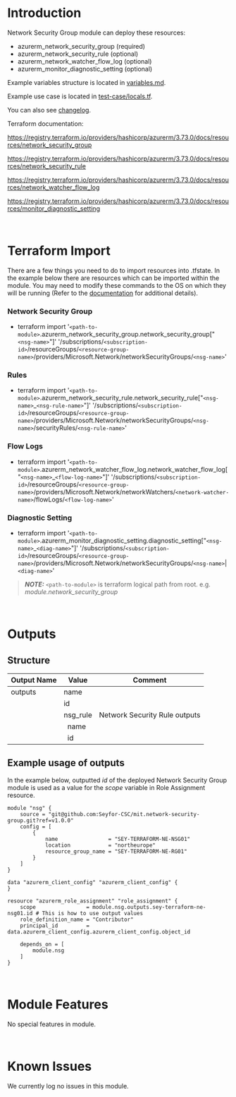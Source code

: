 # Introduction
Network Security Group module can deploy these resources:
* azurerm_network_security_group (required)
* azurerm_network_security_rule (optional)
* azurerm_network_watcher_flow_log (optional)
* azurerm_monitor_diagnostic_setting (optional)

Example variables structure is located in [variables.md](variables.md).

Example use case is located in [test-case/locals.tf](test-case/locals.tf).

You can also see [changelog](changelog.md).

Terraform documentation:

https://registry.terraform.io/providers/hashicorp/azurerm/3.73.0/docs/resources/network_security_group

https://registry.terraform.io/providers/hashicorp/azurerm/3.73.0/docs/resources/network_security_rule

https://registry.terraform.io/providers/hashicorp/azurerm/3.73.0/docs/resources/network_watcher_flow_log

https://registry.terraform.io/providers/hashicorp/azurerm/3.73.0/docs/resources/monitor_diagnostic_setting

&nbsp;

# Terraform Import
There are a few things you need to do to import resources into .tfstate. In the example below there are resources which can be imported within the module. You may need to modify these commands to the OS on which they will be running (Refer to the [documentation](https://developer.hashicorp.com/terraform/cli/commands/import#example-import-into-resource-configured-with-for_each) for additional details).
### Network Security Group
* terraform import '`<path-to-module>`.azurerm_network_security_group.network_security_group["`<nsg-name>`"]' '/subscriptions/`<subscription-id>`/resourceGroups/`<resource-group-name>`/providers/Microsoft.Network/networkSecurityGroups/`<nsg-name>`'
### Rules
* terraform import '`<path-to-module>`.azurerm_network_security_rule.network_security_rule["`<nsg-name>`_`<nsg-rule-name>`"]' '/subscriptions/`<subscription-id>`/resourceGroups/`<resource-group-name>`/providers/Microsoft.Network/networkSecurityGroups/`<nsg-name>`/securityRules/`<nsg-rule-name>`'
### Flow Logs
* terraform import '`<path-to-module>`.azurerm_network_watcher_flow_log.network_watcher_flow_log["`<nsg-name>`_`<flow-log-name>`"]' '/subscriptions/`<subscription-id>`/resourceGroups/`<resource-group-name>`/providers/Microsoft.Network/networkWatchers/`<network-watcher-name>`/flowLogs/`<flow-log-name>`'
### Diagnostic Setting
* terraform import '`<path-to-module>`.azurerm_monitor_diagnostic_setting.diagnostic_setting["`<nsg-name>`_`<diag-name>`"]' '/subscriptions/`<subscription-id>`/resourceGroups/`<resource-group-name>`/providers/Microsoft.Network/networkSecurityGroups/`<nsg-name>`|`<diag-name>`'

 > **_NOTE:_** `<path-to-module>` is terraform logical path from root. e.g. _module.network\_security\_group_

&nbsp;

# Outputs
## Structure

| Output Name | Value            | Comment                       |
| ----------- | ---------------- | ----------------------------- |
| outputs     | name             |                               |
|             | id               |                               |
|             | nsg_rule         | Network Security Rule outputs |
|             | &nbsp;&nbsp;name |                               |
|             | &nbsp;&nbsp;id   |                               |


## Example usage of outputs
In the example below, outputted _id_ of the deployed Network Security Group module is used as a value for the _scope_ variable in Role Assignment resource.
```
module "nsg" {
    source = "git@github.com:Seyfor-CSC/mit.network-security-group.git?ref=v1.0.0"
    config = [
        {
            name                = "SEY-TERRAFORM-NE-NSG01"
            location            = "northeurope"
            resource_group_name = "SEY-TERRAFORM-NE-RG01"
        }
    ]
}

data "azurerm_client_config" "azurerm_client_config" {
}

resource "azurerm_role_assignment" "role_assignment" {
    scope                = module.nsg.outputs.sey-terraform-ne-nsg01.id # This is how to use output values
    role_definition_name = "Contributor"
    principal_id         = data.azurerm_client_config.azurerm_client_config.object_id

    depends_on = [
        module.nsg
    ]
}
```

&nbsp;

# Module Features
No special features in module.

&nbsp;

# Known Issues
We currently log no issues in this module.